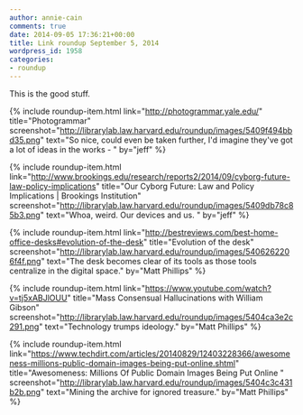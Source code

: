 ```yaml
---
author: annie-cain
comments: true
date: 2014-09-05 17:36:21+00:00
title: Link roundup September 5, 2014
wordpress_id: 1958
categories:
- roundup
---
```


This is the good stuff.

{% include roundup-item.html
  link="http://photogrammar.yale.edu/"
  title="Photogrammar"
  screenshot="http://librarylab.law.harvard.edu/roundup/images/5409f494bbd35.png"
  text="So nice, could even be taken further, I'd imagine they've got a lot of ideas in the works - "
  by="jeff"
%}

{% include roundup-item.html
  link="http://www.brookings.edu/research/reports2/2014/09/cyborg-future-law-policy-implications"
  title="Our Cyborg Future: Law and Policy Implications | Brookings Institution"
  screenshot="http://librarylab.law.harvard.edu/roundup/images/5409db78c85b3.png"
  text="Whoa, weird.  Our devices and us. "
  by="jeff"
%}

{% include roundup-item.html
  link="http://bestreviews.com/best-home-office-desks#evolution-of-the-desk"
  title="Evolution of the desk"
  screenshot="http://librarylab.law.harvard.edu/roundup/images/5406262206f4f.png"
  text="The desk becomes clear of its tools as those tools centralize in the digital space."
  by="Matt Phillips"
%}

{% include roundup-item.html
  link="https://www.youtube.com/watch?v=tj5xABJlOUU"
  title="Mass Consensual Hallucinations with William Gibson"
  screenshot="http://librarylab.law.harvard.edu/roundup/images/5404ca3e2c291.png"
  text="Technology trumps ideology."
  by="Matt Phillips"
%}

{% include roundup-item.html
  link="https://www.techdirt.com/articles/20140829/12403228366/awesomeness-millions-public-domain-images-being-put-online.shtml"
  title="Awesomeness: Millions Of Public Domain Images Being Put Online "
  screenshot="http://librarylab.law.harvard.edu/roundup/images/5404c3c431b2b.png"
  text="Mining the archive for ignored treasure."
  by="Matt Phillips"
%}
